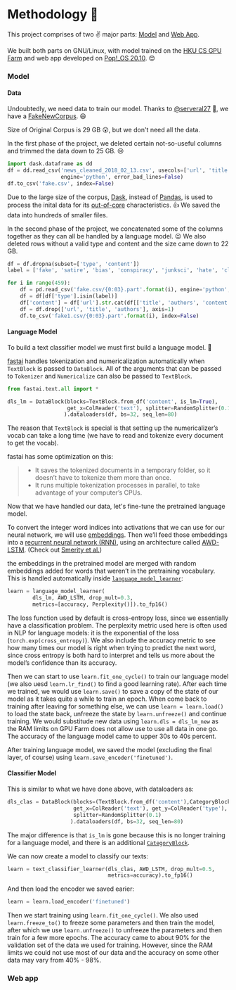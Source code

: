 # Methodology :monocle_face:

This project comprises of two :v: major parts: [Model](#model) and [Web App](#web-app). 

We built both parts on GNU/Linux, with model trained on the [HKU CS GPU Farm](https://www.cs.hku.hk/gpu-farm/home) and web app developed on [Pop!_OS 20.10](https://pop.system76.com/). :blush:

### Model

#### Data

Undoubtedly, we need data to train our model. Thanks to  [@serveral27](https://github.com/several27) :pray:, we have a [FakeNewCorpus](https://github.com/several27/FakeNewsCorpus). :smile:

Size of Original Corpus is 29 GB :astonished:, but we don't need all the data.

In the first phase of the project, we deleted certain not-so-useful columns and trimmed the data down to 25 GB. :cry:

```python
import dask.dataframe as dd
df = dd.read_csv('news_cleaned_2018_02_13.csv', usecols=['url', 'title', 'authors', 'content', 'type'], 
                 engine='python', error_bad_lines=False)
df.to_csv('fake.csv', index=False)
```

Due to the large size of the corpus, [Dask](https://dask.org/), instead of [Pandas](https://pandas.pydata.org/), is used to process the inital data for its [out-of-core](https://en.wikipedia.org/wiki/External_memory_algorithm) characteristics. :+1: We saved the data into hundreds of smaller files. 

In the second phase of the project, we concatenated some of the columns together as they can all be handled by a language model. :wink: We also deleted rows without a valid type and content and the size came down to 22 GB. 

```python
df = df.dropna(subset=['type', 'content'])
label = ['fake', 'satire', 'bias', 'conspiracy', 'junksci', 'hate', 'clickbait', 'unreliable', 'political', 'reliable']

for i in range(459):
    df = pd.read_csv('fake.csv/{0:03}.part'.format(i), engine='python', error_bad_lines=False, keep_default_na=False)
    df = df[df['type'].isin(label)]
    df['content'] = df['url'].str.cat(df[['title', 'authors', 'content']], sep=' | ')
    df = df.drop(['url', 'title', 'authors'], axis=1)
    df.to_csv('fake1.csv/{0:03}.part'.format(i), index=False)
```

#### Language Model

To build a text classifier model we must first build a language model. :speech_balloon:

[fastai](https://www.fast.ai/) handles tokenization and numericalization automatically when `TextBlock` is passed to `DataBlock`. All of the arguments that can be passed to `Tokenizer` and `Numericalize` can also be passed to `TextBlock`.

```python
from fastai.text.all import *

dls_lm = DataBlock(blocks=TextBlock.from_df('content', is_lm=True),
                   get_x=ColReader('text'), splitter=RandomSplitter(0.1)
                  ).dataloaders(df, bs=32, seq_len=80)
```

The reason that `TextBlock` is special is that setting up the numericalizer’s vocab can take a long time (we have to read and tokenize every document to get the vocab). 

fastai has some optimization on this:

> - It saves the tokenized documents in a temporary folder, so it doesn’t have to tokenize them more than once.
> - It runs multiple tokenization processes in parallel, to take advantage of your computer’s CPUs.

Now that we have handled our data, let's fine-tune the pretrained language model. 

To convert the integer word indices into activations that we can use for our neural network, we will use [embeddings](https://en.wikipedia.org/wiki/Word_embedding). Then we’ll feed those embeddings into a [recurrent neural network (RNN)](https://en.wikipedia.org/wiki/Recurrent_neural_network), using an architecture called [AWD-LSTM](https://docs.fast.ai/text.models.awdlstm.html). (Check out [Smerity et al.](https://arxiv.org/pdf/1708.02182.pdf))

the embeddings in the pretrained model are merged with random embeddings added for words that weren’t in the pretraining vocabulary. This is handled automatically inside [`language_model_learner`](https://docs.fast.ai/text.learner.html#language_model_learner):

```python
learn = language_model_learner(
        dls_lm, AWD_LSTM, drop_mult=0.3,
        metrics=[accuracy, Perplexity()]).to_fp16()
```

The loss function used by default is cross-entropy loss, since we essentially have a classification problem. The perplexity metric used here is often used in NLP for language models: it is the exponential of the loss (`torch.exp(cross_entropy)`). We also include the accuracy metric to see how many times our model is right when trying to predict the next word, since cross entropy is both hard to interpret and tells us more about the model’s confidence than its accuracy.

Then we can start to use `learn.fit_one_cycle()` to train our language model (we also uesd `learn.lr_find()` to find a good learning rate). After each time we trained, we would use `learn.save()` to save a copy of the state of our model as it takes quite a while to train an epoch. When come back to training after leaving for something else, we can use `learn = learn.load()` to load the state back, unfreeze the state by `learn.unfreeze()` and continue training. We would substitude new data using `learn.dls = dls_lm_new` as the RAM limits on GPU Farm does not allow use to use all data in one go. The accuracy of the language model came to upper 30s to 40s percent.

After training language model, we saved the model (excluding the final layer, of course) using `learn.save_encoder('finetuned')`.

#### Classifier Model

This is similar to what we have done above, with dataloaders as:

```python
dls_clas = DataBlock(blocks=(TextBlock.from_df('content'),CategoryBlock),
                     get_x=ColReader('text'), get_y=ColReader('type'), 
                     splitter=RandomSplitter(0.1)
                    ).dataloaders(df, bs=32, seq_len=80)
```

The major difference is that `is_lm` is gone because this is no longer training for a language model, and there is an additional [`CategoryBlock`](https://docs.fast.ai/data.block.html#CategoryBlock). 

We can now create a model to classify our texts:

```python
learn = text_classifier_learner(dls_clas, AWD_LSTM, drop_mult=0.5,
                                metrics=accuracy).to_fp16()
```

And then load the encoder we saved earier:

```python
learn = learn.load_encoder('finetuned')
```

Then we start training using `learn.fit_one_cycle()`. We also used `learn.freeze_to()` to freeze some parameters and then train the model, after which we use `learn.unfreeze()` to unfreeze the parameters and then train for a few more epochs. The accuracy came to about 90% for the validation set of the data we used for training. However, since the RAM limits we could not use most of our data and the accuracy on some other data may vary from 40% - 98%. 

### Web app
